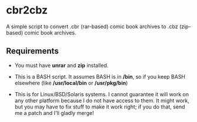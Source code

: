 # cbr2cbz

A simple script to convert .cbr (rar-based) comic book archives to .cbz (zip-based) comic book archives.


## Requirements

- You must have **unrar** and **zip** installed.

- This is a BASH script. It assumes BASH is in **/bin**, so if you keep BASH elsewhere (like **/usr/local/bin** or **/usr/pkg/bin**)

- This is for Linux/BSD/Solaris systems. I cannot guarantee it will work on any other platform because I do not have access to them. It might work, but you may have to fix stuff to make it work right; if you do that, send me a patch and I'll gladly merge!
